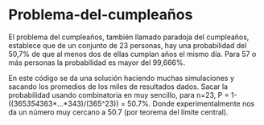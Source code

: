 # Problema-del-cumpleaños
El problema del cumpleaños, también llamado paradoja del cumpleaños, establece que de un conjunto de 23 personas, hay una probabilidad del 50,7% de que al menos dos de ellas cumplan años el mismo día. Para 57 o más personas la probabilidad es mayor del 99,666%.

En este código se da una solución haciendo muchas simulaciones y sacando los promedios de los miles de resultados dados.
Sacar la probabilidad usando combinatoria en muy sencillo, para n=23,  P = 1-((365*354*363*...*343)/(365^23)) = 50.7%.
Donde experimentalmente nos da un número muy cercano a 50.7 (por teorema del límite central).
